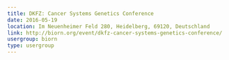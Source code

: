 ```yaml
---
title: DKFZ: Cancer Systems Genetics Conference
date: 2016-05-19
location: Im Neuenheimer Feld 280, Heidelberg, 69120, Deutschland
link: http://biorn.org/event/dkfz-cancer-systems-genetics-conference/
usergroup: biorn
type: usergroup
---
```

